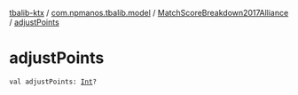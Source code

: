 [tbalib-ktx](../../index.md) / [com.npmanos.tbalib.model](../index.md) / [MatchScoreBreakdown2017Alliance](index.md) / [adjustPoints](./adjust-points.md)

# adjustPoints

`val adjustPoints: `[`Int`](https://kotlinlang.org/api/latest/jvm/stdlib/kotlin/-int/index.html)`?`